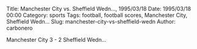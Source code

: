 Title: Manchester City vs. Sheffield Wedn…, 1995/03/18
Date: 1995/03/18 00:00
Category: sports
Tags: football, football scores, Manchester City, Sheffield Wedn…
Slug: manchester-city-vs-sheffield-wedn
Author: carbonero


Manchester City 3 - 2 Sheffield Wedn…
